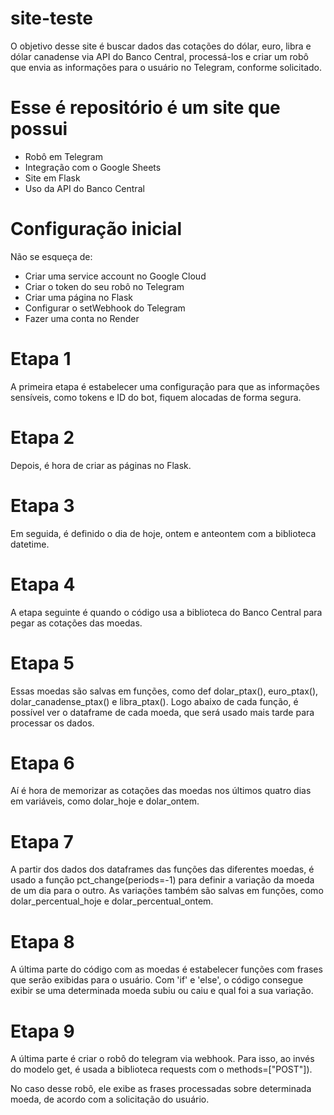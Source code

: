 # site-teste

O objetivo desse site é buscar dados das cotações do dólar, euro, libra e dólar canadense via API do Banco Central, processá-los e criar um robô que envia as informações para o usuário no Telegram, conforme solicitado.

# Esse é repositório é um site que possui 

*   Robô em Telegram
*   Integração com o Google Sheets
*   Site em Flask
*   Uso da API do Banco Central

# Configuração inicial

Não se esqueça de:

*   Criar uma service account no Google Cloud
*   Criar o token do seu robô no Telegram
*   Criar uma página no Flask
*   Configurar o setWebhook do Telegram
*   Fazer uma conta no Render

# Etapa 1

A primeira etapa é estabelecer uma configuração para que as informações sensíveis, como tokens e ID do bot, fiquem alocadas de forma segura.

# Etapa 2

Depois, é hora de criar as páginas no Flask.

# Etapa 3

Em seguida, é definido o dia de hoje, ontem e anteontem com a biblioteca datetime.

# Etapa 4

A etapa seguinte é quando o código usa a biblioteca do Banco Central para pegar as cotações das moedas.

# Etapa 5

Essas moedas são salvas em funções, como def dolar_ptax(), euro_ptax(), dolar_canadense_ptax() e libra_ptax(). Logo abaixo de cada função, é possível ver o dataframe de cada moeda, que será usado mais tarde para processar os dados.

# Etapa 6

Aí é hora de memorizar as cotações das moedas nos últimos quatro dias em variáveis, como dolar_hoje e dolar_ontem.

# Etapa 7

A partir dos dados dos dataframes das funções das diferentes moedas, é usado a função pct_change(periods=-1) para definir a variação da moeda de um dia para o outro. As variações também são salvas em funções, como dolar_percentual_hoje e dolar_percentual_ontem.

# Etapa 8

A última parte do código com as moedas é estabelecer funções com frases que serão exibidas para o usuário. Com 'if' e 'else', o código consegue exibir se uma determinada moeda subiu ou caiu e qual foi a sua variação.

# Etapa 9

A última parte é criar o robô do telegram via webhook. Para isso, ao invés do modelo get, é usada a biblioteca requests com o methods=["POST"]).

No caso desse robô, ele exibe as frases processadas sobre determinada moeda, de acordo com a solicitação do usuário. 
